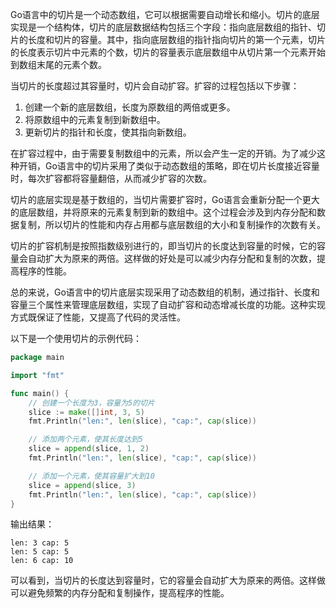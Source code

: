 Go语言中的切片是一个动态数组，它可以根据需要自动增长和缩小。切片的底层实现是一个结构体，切片的底层数据结构包括三个字段：指向底层数组的指针、切片的长度和切片的容量。其中，指向底层数组的指针指向切片的第一个元素，切片的长度表示切片中元素的个数，切片的容量表示底层数组中从切片第一个元素开始到数组末尾的元素个数。

当切片的长度超过其容量时，切片会自动扩容。扩容的过程包括以下步骤：

1. 创建一个新的底层数组，长度为原数组的两倍或更多。
2. 将原数组中的元素复制到新数组中。
3. 更新切片的指针和长度，使其指向新数组。

在扩容过程中，由于需要复制数组中的元素，所以会产生一定的开销。为了减少这种开销，Go语言中的切片采用了类似于动态数组的策略，即在切片长度接近容量时，每次扩容都将容量翻倍，从而减少扩容的次数。

切片的底层实现是基于数组的，当切片需要扩容时，Go语言会重新分配一个更大的底层数组，并将原来的元素复制到新的数组中。这个过程会涉及到内存分配和数据复制，所以切片的性能和内存占用都与底层数组的大小和复制操作的次数有关。

切片的扩容机制是按照指数级别进行的，即当切片的长度达到容量的时候，它的容量会自动扩大为原来的两倍。这样做的好处是可以减少内存分配和复制的次数，提高程序的性能。

总的来说，Go语言中的切片底层实现采用了动态数组的机制，通过指针、长度和容量三个属性来管理底层数组，实现了自动扩容和动态增减长度的功能。这种实现方式既保证了性能，又提高了代码的灵活性。

以下是一个使用切片的示例代码：

```go
package main

import "fmt"

func main() {
    // 创建一个长度为3，容量为5的切片
    slice := make([]int, 3, 5)
    fmt.Println("len:", len(slice), "cap:", cap(slice))

    // 添加两个元素，使其长度达到5
    slice = append(slice, 1, 2)
    fmt.Println("len:", len(slice), "cap:", cap(slice))

    // 添加一个元素，使其容量扩大到10
    slice = append(slice, 3)
    fmt.Println("len:", len(slice), "cap:", cap(slice))
}
```

输出结果：

```
len: 3 cap: 5
len: 5 cap: 5
len: 6 cap: 10
```

可以看到，当切片的长度达到容量时，它的容量会自动扩大为原来的两倍。这样做可以避免频繁的内存分配和复制操作，提高程序的性能。